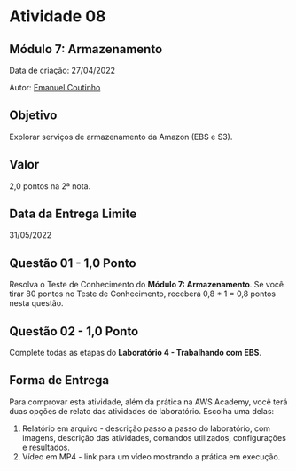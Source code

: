 # Atividade 08

##  Módulo 7: Armazenamento

Data de criação: 27/04/2022

Autor: [Emanuel Coutinho](https://github.com/emanuelcoutinho)

## Objetivo
Explorar serviços de armazenamento da Amazon (EBS e S3).

## Valor
2,0 pontos na 2ª nota.

## Data da Entrega Limite
31/05/2022

## Questão 01 - 1,0 Ponto
Resolva o Teste de Conhecimento do **Módulo 7: Armazenamento**. Se você tirar 80 pontos no Teste de Conhecimento, receberá 0,8 * 1 = 0,8 pontos nesta questão.

## Questão 02 - 1,0 Ponto
Complete todas as etapas do **Laboratório 4 - Trabalhando com EBS**.

## Forma de Entrega

Para comprovar esta atividade, além da prática na AWS Academy, você terá duas opções de relato das atividades de laboratório. Escolha uma delas:

1. Relatório em arquivo - descrição passo a passo do laboratório, com imagens, descrição das atividades, comandos utilizados, configurações e resultados.
2. Vídeo em MP4 - link para um vídeo mostrando a prática em execução.

